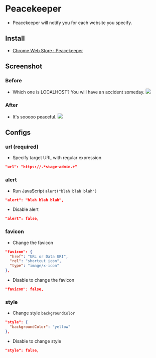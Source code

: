 # Peacekeeper
- Peacekeeper will notify you for each website you specify.

## Install
- [Chrome Web Store : Peacekeeper](https://chrome.google.com/webstore/detail/peacekeeper/dfhhnlmecdgbidblhlidkgiagikjgfip)

## Screenshot
### Before
- Which one is LOCALHOST? You will have an accident someday.
![](before.png)

### After
- It's sooooo peaceful.
![](after.png)

## Configs
### url (required)
- Specify target URL with regular expression
```json
"url": "https://.*stage-admin.+"
```
### alert
- Run JavaScript `alert("blah blah blah")`
```json
"alert": "blah blah blah",
```
- Disable alert
```json
"alert": false,
```
### favicon
- Change the favicon
```json
"favicon": {
  "href": "URL or Data URI",
  "rel": "shortcut icon",
  "type": "image/x-icon"
},
```
- Disable to change the favicon
```json
"favicon": false,
```
### style
- Change style `backgroundColor`
```json
"style": {
  "backgroundColor": "yellow"
},
```
- Disable to change style
```json
"style": false,
```
